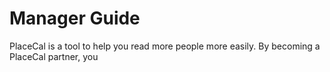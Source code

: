 # Manager Guide

PlaceCal is a tool to help you read more people more easily. By becoming a PlaceCal partner, you 



